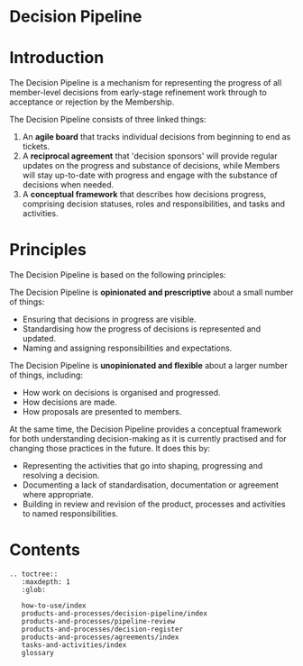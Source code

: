 Decision Pipeline
=================

# Introduction

The Decision Pipeline is a mechanism for representing the progress of all member-level decisions from early-stage refinement work through to acceptance or rejection by the Membership.

The Decision Pipeline consists of three linked things:

1. An **agile board** that tracks individual decisions from beginning to end as tickets.
2. A **reciprocal agreement** that 'decision sponsors' will provide regular updates on the progress and substance of decisions, while Members will stay up-to-date with progress and engage with the substance of decisions when needed.
3. A **conceptual framework** that describes how decisions progress, comprising decision statuses, roles and responsibilities, and tasks and activities.

# Principles

The Decision Pipeline is based on the following principles:

The Decision Pipeline is **opinionated and prescriptive** about a small number of things:

- Ensuring that decisions in progress are visible. 
- Standardising how the progress of decisions is represented and updated.
- Naming and assigning responsibilities and expectations.

The Decision Pipeline is **unopinionated and flexible** about a larger number of things, including:

- How work on decisions is organised and progressed.
- How decisions are made.
- How proposals are presented to members.

At the same time, the Decision Pipeline provides a conceptual framework for both understanding decision-making as it is currently practised and for changing those practices in the future. It does this by:

- Representing the activities that go into shaping, progressing and resolving a decision.
- Documenting a lack of standardisation, documentation or agreement where appropriate.
- Building in review and revision of the product, processes and activities to named responsibilities.

# Contents

```{eval-rst}
.. toctree::
   :maxdepth: 1
   :glob:

   how-to-use/index
   products-and-processes/decision-pipeline/index
   products-and-processes/pipeline-review
   products-and-processes/decision-register
   products-and-processes/agreements/index
   tasks-and-activities/index
   glossary
```
